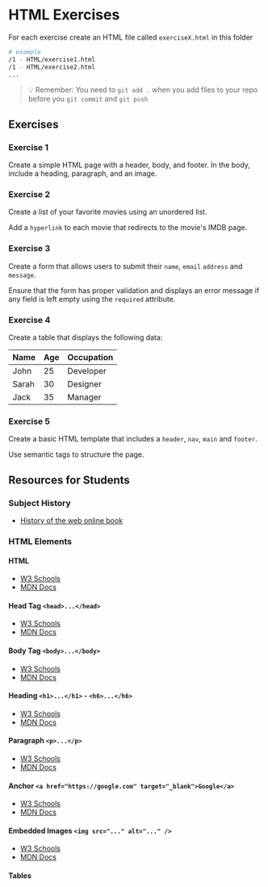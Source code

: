 # HTML Exercises

For each exercise create an HTML file called `exerciseX.html` in this folder

```sh
# example
/1 - HTML/exercise1.html
/1 - HTML/exercise2.html
...
```

> :bulb: Remember: You need to `git add .` when you add files to your repo before you `git commit` and `git push`

## Exercises

### Exercise 1

Create a simple HTML page with a header, body, and footer. In the body, include a heading, paragraph, and an image.

### Exercise 2

Create a list of your favorite movies using an unordered list.

Add a `hyperlink` to each movie that redirects to the movie's IMDB page.

### Exercise 3

Create a form that allows users to submit their `name`, `email` `address` and `message`.

Ensure that the form has proper validation and displays an error message if any field is left empty using the `required` attribute.

### Exercise 4

Create a table that displays the following data:

| Name  | Age | Occupation |
|-------|-----|------------|
| John  | 25  | Developer  |
| Sarah | 30  | Designer   |
| Jack  | 35  | Manager    |

### Exercise 5

Create a basic HTML template that includes a `header`, `nav`, `main` and `footer`.

Use semantic tags to structure the page.

## Resources for Students

### Subject History

- [History of the web online book](https://www.w3.org/People/Raggett/book4/ch02.html)

### HTML Elements

#### HTML

- [W3 Schools](https://www.w3schools.com/html/)
- [MDN Docs](https://developer.mozilla.org/en-US/docs/Web/HTML)

#### Head Tag `<head>...</head>`

- [W3 Schools](https://www.w3schools.com/html/html_head.asp)
- [MDN Docs](https://developer.mozilla.org/en-US/docs/Web/HTML/Element/head)

#### Body Tag `<body>...</body>`

- [W3 Schools](https://www.w3schools.com/tags/tag_body.asp)
- [MDN Docs](https://developer.mozilla.org/en-US/docs/Web/HTML/Element/body)

#### Heading `<h1>...</h1>` - `<h6>...</h6>`

- [W3 Schools](https://www.w3schools.com/tags/tag_hn.asp)
- [MDN Docs](https://developer.mozilla.org/en-US/docs/Web/HTML/Element/Heading_Elements)

#### Paragraph `<p>...</p>`

- [W3 Schools](https://www.w3schools.com/tags/tag_p.asp)
- [MDN Docs](https://developer.mozilla.org/en-US/docs/Web/HTML/Element/p)

#### Anchor `<a href="https://google.com" target="_blank">Google</a>`

- [W3 Schools](https://www.w3schools.com/tags/tag_a.asp)
- [MDN Docs](https://developer.mozilla.org/en-US/docs/Web/HTML/Element/a)

#### Embedded Images `<img src="..." alt="..." />`

- [W3 Schools](https://www.w3schools.com/tags/tag_img.asp)
- [MDN Docs](https://developer.mozilla.org/en-US/docs/Web/HTML/Element/img)

#### Tables
